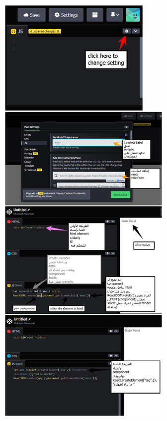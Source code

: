 ![setting](/react_CodePen/images/1.png)
![initialization](/react_CodePen/images/2.png)
![way one to create component](/react_CodePen/images/3.png)
![way two to create component](/react_CodePen/images/4.png)